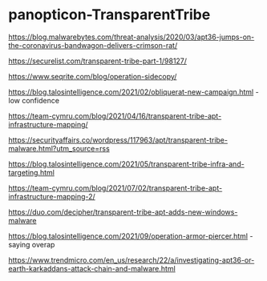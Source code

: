 # panopticon-TransparentTribe

https://blog.malwarebytes.com/threat-analysis/2020/03/apt36-jumps-on-the-coronavirus-bandwagon-delivers-crimson-rat/

https://securelist.com/transparent-tribe-part-1/98127/

https://www.seqrite.com/blog/operation-sidecopy/

https://blog.talosintelligence.com/2021/02/obliquerat-new-campaign.html - low confidence

https://team-cymru.com/blog/2021/04/16/transparent-tribe-apt-infrastructure-mapping/

https://securityaffairs.co/wordpress/117963/apt/transparent-tribe-malware.html?utm_source=rss

https://blog.talosintelligence.com/2021/05/transparent-tribe-infra-and-targeting.html

https://team-cymru.com/blog/2021/07/02/transparent-tribe-apt-infrastructure-mapping-2/

https://duo.com/decipher/transparent-tribe-apt-adds-new-windows-malware

https://blog.talosintelligence.com/2021/09/operation-armor-piercer.html - saying overap

https://www.trendmicro.com/en_us/research/22/a/investigating-apt36-or-earth-karkaddans-attack-chain-and-malware.html
